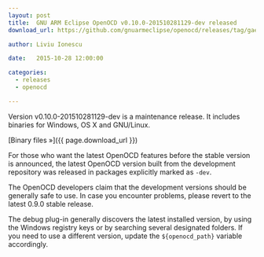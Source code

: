 ```yaml
---
layout: post
title:  GNU ARM Eclipse OpenOCD v0.10.0-201510281129-dev released
download_url: https://github.com/gnuarmeclipse/openocd/releases/tag/gae-0.10.0-20151028

author: Liviu Ionescu

date:   2015-10-28 12:00:00

categories:
  - releases
  - openocd

---
```


Version v0.10.0-201510281129-dev is a maintenance release. It includes binaries for Windows, OS X and GNU/Linux.

[Binary files »]({{ page.download_url }})

For those who want the latest OpenOCD features before the stable version is announced, the latest OpenOCD version built from the development repository was released in packages explicitly marked as `-dev`.

The OpenOCD developers claim that the development versions should be generally safe to use. In case you encounter problems, please revert to the latest 0.9.0 stable release.

The debug plug-in generally discovers the latest installed version, by using the Windows registry keys or by searching several designated folders. If you need to use a different version, update the `${openocd_path}` variable accordingly.
